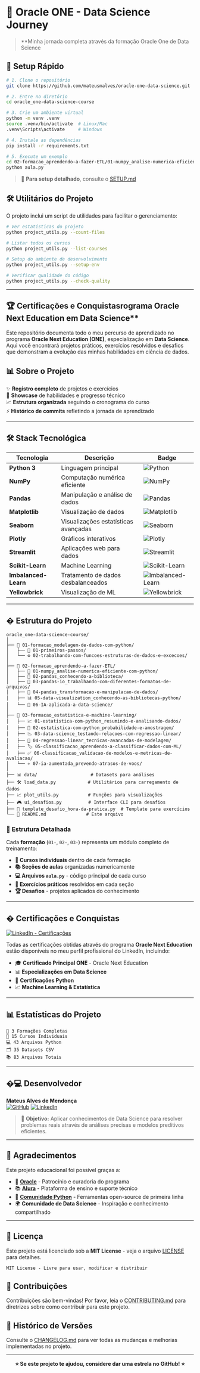 # 🚀 Oracle ONE - Data Science Journey

> **Minha jornada completa através da formação Oracle One de Data Science

## 🚀 **Setup Rápido**

```bash
# 1. Clone o repositório
git clone https://github.com/mateusmalves/oracle-one-data-science.git

# 2. Entre no diretório
cd oracle_one-data-science-course

# 3. Crie um ambiente virtual
python -m venv .venv
source .venv/bin/activate  # Linux/Mac
.venv\Scripts\activate     # Windows

# 4. Instale as dependências
pip install -r requirements.txt

# 5. Execute um exemplo
cd 02-formacao_aprendendo-a-fazer-ETL/01-numpy_analise-numerica-eficiente-com-python/
python aula.py
```

> 📖 **Para setup detalhado**, consulte o [SETUP.md](SETUP.md)

## 🛠️ **Utilitários do Projeto**

O projeto inclui um script de utilidades para facilitar o gerenciamento:

```bash
# Ver estatísticas do projeto
python project_utils.py --count-files

# Listar todos os cursos
python project_utils.py --list-courses

# Setup do ambiente de desenvolvimento
python project_utils.py --setup-env

# Verificar qualidade do código
python project_utils.py --check-quality
```

---

## 🏆 **Certificações e Conquistas**rograma Oracle Next Education em Data Science**

Este repositório documenta todo o meu percurso de aprendizado no programa **Oracle Next Education (ONE)**, especialização em **Data Science**. Aqui você encontrará projetos práticos, exercícios resolvidos e desafios que demonstram a evolução das minhas habilidades em ciência de dados.

## 📊 **Sobre o Projeto**

✨ **Registro completo** de projetos e exercícios  
🎯 **Showcase** de habilidades e progresso técnico  
📈 **Estrutura organizada** seguindo o cronograma do curso  
⚡ **Histórico de commits** refletindo a jornada de aprendizado

---

## 🛠️ **Stack Tecnológica**

| Tecnologia | Descrição | Badge |
|------------|-----------|-------|
| **Python 3** | Linguagem principal | ![Python](https://img.shields.io/badge/Python-3776AB?style=for-the-badge&logo=python&logoColor=white) |
| **NumPy** | Computação numérica eficiente | ![NumPy](https://img.shields.io/badge/NumPy-013243?style=for-the-badge&logo=numpy&logoColor=white) |
| **Pandas** | Manipulação e análise de dados | ![Pandas](https://img.shields.io/badge/Pandas-150458?style=for-the-badge&logo=pandas&logoColor=white) |
| **Matplotlib** | Visualização de dados | ![Matplotlib](https://img.shields.io/badge/Matplotlib-11557c?style=for-the-badge&logo=matplotlib&logoColor=white) |
| **Seaborn** | Visualizações estatísticas avançadas | ![Seaborn](https://img.shields.io/badge/Seaborn-3776AB?style=for-the-badge&logo=seaborn&logoColor=white) |
| **Plotly** | Gráficos interativos | ![Plotly](https://img.shields.io/badge/Plotly-3F4F75?style=for-the-badge&logo=plotly&logoColor=white) |
| **Streamlit** | Aplicações web para dados | ![Streamlit](https://img.shields.io/badge/Streamlit-FF4B4B?style=for-the-badge&logo=streamlit&logoColor=white) |
| **Scikit-Learn** | Machine Learning | ![Scikit-Learn](https://img.shields.io/badge/scikit--learn-F7931E?style=for-the-badge&logo=scikit-learn&logoColor=white) |
| **Imbalanced-Learn** | Tratamento de dados desbalanceados | ![Imbalanced-Learn](https://img.shields.io/badge/Imbalanced--Learn-FF6F00?style=for-the-badge&logo=python&logoColor=white) |
| **Yellowbrick** | Visualização de ML | ![Yellowbrick](https://img.shields.io/badge/Yellowbrick-FFCA28?style=for-the-badge&logo=python&logoColor=black) |

---

## � **Estrutura do Projeto**

```
oracle_one-data-science-course/
│
├── 📁 01-formacao_modelagem-de-dados-com-python/
│   ├── 🐣 01-primeiros-passos/
│   └── ⚙️ 02-trabalhando-com-funcoes-estruturas-de-dados-e-excecoes/
│
├── 📁 02-formacao_aprendendo-a-fazer-ETL/
│   ├── 🔢 01-numpy_analise-numerica-eficiente-com-python/
│   ├── 🐼 02-pandas_conhecendo-a-biblioteca/
│   ├── 💾 03-pandas-io_trabalhando-com-diferentes-formatos-de-arquivos/
│   ├── 🔄 04-pandas_transformacao-e-manipulacao-de-dados/
│   ├── 📊 05-data-visualization_conhecendo-as-bibliotecas-python/
│   └── 🤖 06-IA-aplicada-a-data-science/
│
├── 📁 03-formacao_estatistica-e-machine-learning/
│   ├── 📈 01-estatistica-com-python_resumindo-e-analisando-dados/
│   ├── 🎲 02-estatistica-com-python_probabilidade-e-amostragem/
│   ├── 📉 03-data-science_testando-relacoes-com-regressao-linear/
│   ├── 🔬 04-regressao-linear_tecnicas-avancadas-de-modelagem/
│   ├── 🏷️ 05-classificacao_aprendendo-a-classificar-dados-com-ML/
│   ├── ✅ 06-classificacao_validacao-de-modelos-e-metricas-de-avaliacao/
│   └── ✈️ 07-ia-aumentada_prevendo-atrasos-de-voos/
│
├── 📊 data/                    # Datasets para análises
├── 🛠️ load_data.py            # Utilitários para carregamento de dados
├── 📈 plot_utils.py           # Funções para visualizações
├── 🎮 ui_desafios.py          # Interface CLI para desafios
├── 📝 template_desafio_hora-da-pratica.py  # Template para exercícios
└── 📄 README.md               # Este arquivo
```

### 📖 **Estrutura Detalhada**

Cada **formação** (`01-`, `02-`, `03-`) representa um módulo completo de treinamento:

- **🎯 Cursos individuais** dentro de cada formação
- **📚 Seções de aulas** organizadas numericamente  
- **💻 Arquivos `aula.py`** - código principal de cada curso
- **🎯 Exercícios práticos** resolvidos em cada seção
- **🏆 Desafios** - projetos aplicados do conhecimento

---

## � **Certificações e Conquistas**

[![LinkedIn - Certificações](https://img.shields.io/badge/Ver_Certificações-0077B5?style=for-the-badge&logo=linkedin&logoColor=white)](https://www.linkedin.com/in/devmateusmalves/details/certifications/)

Todas as certificações obtidas através do programa **Oracle Next Education** estão disponíveis no meu perfil profissional do LinkedIn, incluindo:

- 🎓 **Certificado Principal ONE** - Oracle Next Education
- 📊 **Especializações em Data Science**
- 🐍 **Certificações Python**
- 📈 **Machine Learning & Estatística**

---

## 📊 **Estatísticas do Projeto**

```
📁 3 Formações Completas
🎯 15 Cursos Individuais  
💻 43 Arquivos Python
🗂️ 35 Datasets CSV
📚 83 Arquivos Totais
```

---

## �‍💻 **Desenvolvedor**

**Mateus Alves de Mendonça**  
[![GitHub](https://img.shields.io/badge/GitHub-100000?style=for-the-badge&logo=github&logoColor=white)](https://github.com/mateusmalves)
[![LinkedIn](https://img.shields.io/badge/LinkedIn-0077B5?style=for-the-badge&logo=linkedin&logoColor=white)](https://www.linkedin.com/in/devmateusmalves/)

> 🎯 **Objetivo:** Aplicar conhecimentos de Data Science para resolver problemas reais através de análises precisas e modelos preditivos eficientes.

---

## 🙏 **Agradecimentos**

Este projeto educacional foi possível graças a:

- 🌟 **[Oracle](https://www.oracle.com/)** - Patrocínio e curadoria do programa
- 📚 **[Alura](https://www.alura.com.br/)** - Plataforma de ensino e suporte técnico  
- 🐍 **[Comunidade Python](https://www.python.org/)** - Ferramentas open-source de primeira linha
- 🌍 **Comunidade de Data Science** - Inspiração e conhecimento compartilhado

---

## 📄 **Licença**

Este projeto está licenciado sob a **MIT License** - veja o arquivo [LICENSE](LICENSE) para detalhes.

```
MIT License - Livre para usar, modificar e distribuir
```

## 🤝 **Contribuições**

Contribuições são bem-vindas! Por favor, leia o [CONTRIBUTING.md](CONTRIBUTING.md) para diretrizes sobre como contribuir para este projeto.

## 📝 **Histórico de Versões**

Consulte o [CHANGELOG.md](CHANGELOG.md) para ver todas as mudanças e melhorias implementadas no projeto.

---

<div align="center">

**⭐ Se este projeto te ajudou, considere dar uma estrela no GitHub! ⭐**

</div>
